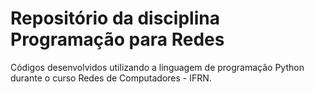 # Repositório da disciplina Programação para Redes  
Códigos desenvolvidos utilizando a linguagem de programação Python durante o curso Redes de Computadores - IFRN.

